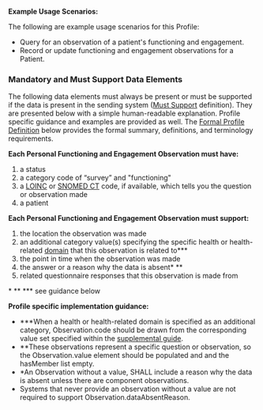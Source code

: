 **Example Usage Scenarios:**

The following are example usage scenarios for this Profile:
* Query for an observation of a patient's functioning and engagement.
* Record or update functioning and engagement observations for a Patient.

### Mandatory and Must Support Data Elements

The following data elements must always be present or must be supported if the data is present in the sending system ([Must Support](formal_specification.html#must-support) definition). They are presented below with a simple human-readable explanation.  Profile specific guidance and examples are provided as well.  The [Formal Profile Definition](#profile) below provides the formal summary, definitions, and terminology requirements.

**Each Personal Functioning and Engagement Observation must have:**

1. a status
1. a category code of “survey” and "functioning"
1. a [LOINC](http://loinc.org/) or [SNOMED CT](http://hl7.org/fhir/R4/codesystem-snomedct.html) code, if available, which tells you the question or observation made
1. a patient

**Each Personal Functioning and Engagement Observation must support:**

1. the location the observation was made
1. an additional category value(s) specifying the specific health or health-related [domain](domains.html) that this observation is related to***
1. the point in time when the observation was made
1. the answer or a reason why the data is absent* **
1. related questionnaire responses that this observation is made from

\* ** *** see guidance below

**Profile specific implementation guidance:**

* ***When a health or health-related domain is specified as an additional category, Observation.code should be drawn from the corresponding value set specified within the [supplemental guide](https://confluence.hl7.org/display/PC/Supplemental+Guide).
* **These observations represent a specific question or observation, so the Observation.value element should be populated and and the hasMember list empty.
* *An Observation without a value, SHALL include a reason why the data is absent unless there are component observations.
* Systems that never provide an observation without a value are not required to support Observation.dataAbsentReason.

